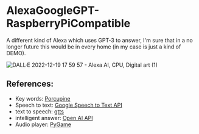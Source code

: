 # AlexaGoogleGPT-RaspberryPiCompatible
A different kind of Alexa which uses GPT-3 to answer, I'm sure that in a no longer future this would be in every home (in my case is just a kind of DEMO).

![DALL·E 2022-12-19 17 59 57 - Alexa AI, CPU, Digital art (1)](https://user-images.githubusercontent.com/73484962/208480464-7f7f630b-7a8b-436e-a50c-619728e5cfdd.png)

<h2>References:</h2>

- Key words: [Porcupine](https://github.com/Picovoice/porcupine/tree/master/demo/python#accesskey)
- Speech to text: [Google Speech to Text API](https://cloud.google.com/speech-to-text/?utm_source=google&utm_medium=cpc&utm_campaign=emea-es-all-en-dr-bkws-all-all-trial-e-gcp-1011340&utm_content=text-ad-none-any-DEV_c-CRE_539593778341-ADGP_Hybrid%20%7C%20BKWS%20-%20EXA%20%7C%20Txt%20~%20AI%20%26%20ML%20~%20Speech-to-Text%2320-KWID_43700073026907112-aud-606988877934%3Akwd-298238406956-userloc_9047045&utm_term=KW_google%20voice%20to%20text%20api-NET_g-PLAC_&gclid=Cj0KCQiAtICdBhCLARIsALUBFcF3bWsI_5zyT2tD2j-_zIxZ6W-8IxMC0souQzqfFAZ64gJj-1Ch1ywaAswZEALw_wcB&gclsrc=aw.ds)
- text to speech: [gtts](https://pypi.org/project/gTTS/)
- intelligent answer: [Open AI API](https://openai.com/blog/openai-api/)
- Audio player: [PyGame](https://www.pygame.org/news)
